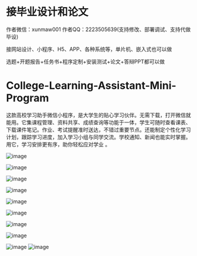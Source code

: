 # 接毕业设计和论文
作者微信：xunmaw001  作者QQ：2223505639(支持修改、部署调试、支持代做毕设)

接网站设计、小程序、H5、APP、各种系统等，单片机、嵌入式也可以做

选题+开题报告+任务书+程序定制+安装测试+论文+答辩PPT都可以做
# College-Learning-Assistant-Mini-Program
这款高校学习助手微信小程序，是大学生的贴心学习伙伴。无需下载，打开微信就能用。它集课程管理、资料共享、成绩查询等功能于一体，学生可随时查看课表、下载课件笔记。作业、考试提醒准时送达，不错过重要节点。还能制定个性化学习计划，跟踪学习进度，加入学习小组与同学交流。学校通知、新闻也能实时掌握。用它，学习安排更有序，助你轻松应对学业 。 

![image](https://github.com/user-attachments/assets/1a274574-1b5e-4eb7-a1e4-eb5ae210bfcb)

![image](https://github.com/user-attachments/assets/0e19e8b1-2abb-48e8-8fdc-da9f5e1a3e9a)

![image](https://github.com/user-attachments/assets/bada5987-80ef-4cd7-91c5-eec4484611ec)

![image](https://github.com/user-attachments/assets/8b0ada44-7933-4656-a3cc-c1593947ecfc)

![image](https://github.com/user-attachments/assets/0a6895ee-03c6-4628-979c-49fef16c6226)

![image](https://github.com/user-attachments/assets/4e1f1e77-bd30-4167-898b-20c903b25179)

![image](https://github.com/user-attachments/assets/39e5f095-8f98-4655-9b41-8a280dedfca7)

![image](https://github.com/user-attachments/assets/0bd7122d-ca29-46d0-a78c-36bb52497e06)

![image](https://github.com/user-attachments/assets/fa981de3-fec7-41e2-ba3c-fd6c5deccc9d)
![image](https://github.com/user-attachments/assets/84e49917-d822-4a79-b10f-0a429875d4d9)
